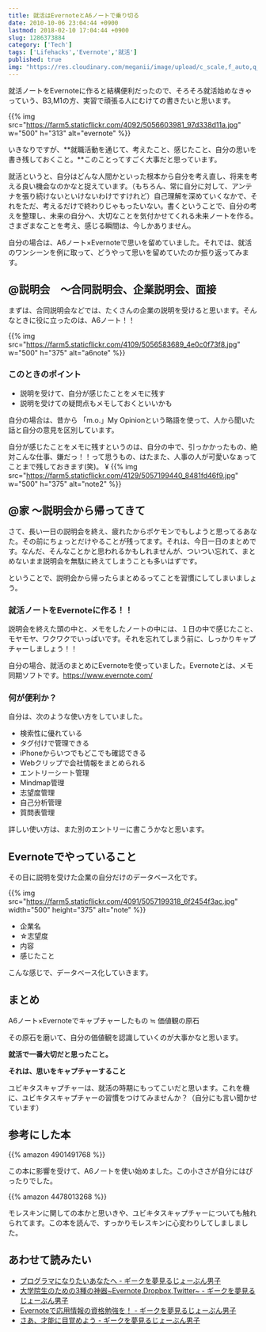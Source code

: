 ```yaml
---
title: 就活はEvernoteとA6ノートで乗り切る
date: 2010-10-06 23:04:44 +0900
lastmod: 2018-02-10 17:04:44 +0900
slug: 1286373884
category: ['Tech']
tags: ['Lifehacks','Evernote','就活']
published: true
img: "https://res.cloudinary.com/meganii/image/upload/c_scale,f_auto,q_auto,w_100/v1514038598/BOOK_1_v8p2op.png"
---
```


就活ノートをEvernoteに作ると結構便利だったので、そろそろ就活始めなきゃっていう、B3,M1の方、実習で頑張る人にむけての書きたいと思います。

{{% img src="https://farm5.staticflickr.com/4092/5056603981_97d338d11a.jpg" w="500" h="313" alt="evernote" %}}

いきなりですが、**就職活動を通じて、考えたこと、感じたこと、自分の思いを書き残しておくこと。**このことってすごく大事だと思っています。


就活というと、自分はどんな人間かといった根本から自分を考え直し、将来を考える良い機会なのかなと捉えています。（もちろん、常に自分に対して、アンテナを張り続けないといけないわけですけれど）自己理解を深めていくなかで、それをただ、考えるだけで終わりじゃもったいない。書くということで、自分の考えを整理し、未来の自分へ、大切なことを気付かせてくれる未来ノートを作る。さまざまなことを考え、感じる瞬間は、今しかありません。

自分の場合は、A6ノート×Evernoteで思いを留めていました。それでは、就活のワンシーンを例に取って、どうやって思いを留めていたのか振り返ってみます。

## @説明会　〜合同説明会、企業説明会、面接

まずは、合同説明会などでは、たくさんの企業の説明を受けると思います。そんなときに役に立ったのは、A6ノート！！

{{% img src="https://farm5.staticflickr.com/4109/5056583689_4e0c0f73f8.jpg" w="500" h="375" alt="a6note" %}}


### このときのポイント

- 説明を受けて、自分が感じたことをメモに残す
- 説明を受けての疑問点もメモしておくといいかも


自分の場合は、昔から 「m.o.」My Opinionという略語を使って、人から聞いた話と自分の意見を区別しています。

自分が感じたことをメモに残すというのは、自分の中で、引っかかったもの、絶対こんな仕事、嫌だっ！！って思うもの、はたまた、人事の人が可愛いなぁってことまで残しておきます(笑)。
¥
{{% img src="https://farm5.staticflickr.com/4129/5057199440_8481fd46f9.jpg" w="500" h="375" alt="note2" %}}



## @家 〜説明会から帰ってきて
さて、長い一日の説明会を終え、疲れたからポケモンでもしようと思ってるあなた。その前にちょっとだけやることが残ってます。それは、今日一日のまとめです。なんだ、そんなことかと思われるかもしれませんが、ついつい忘れて、まとめないまま説明会を無駄に終えてしまうことも多いはずです。

ということで、説明会から帰ったらまとめるってことを習慣にしてしまいましょう。



### 就活ノートをEvernoteに作る！！
説明会を終えた頭の中と、メモをしたノートの中には、１日の中で感じたこと、モヤモヤ、ワクワクでいっぱいです。それを忘れてしまう前に、しっかりキャプチャーしましょう！！

自分の場合、就活のまとめにEvernoteを使っていました。Evernoteとは、メモ同期ソフトです。<a href="https://www.evernote.com/">https://www.evernote.com/</a>


### 何が便利か？
自分は、次のような使い方をしていました。

- 検索性に優れている
- タグ付けで管理できる
- iPhoneからいつでもどこでも確認できる
- Webクリップで会社情報をまとめられる
- エントリーシート管理
- Mindmap管理
- 志望度管理
- 自己分析管理
- 質問表管理

詳しい使い方は、また別のエントリーに書こうかなと思います。


## Evernoteでやっていること

その日に説明を受けた企業の自分だけのデータベース化です。

{{% img src="https://farm5.staticflickr.com/4091/5057199318_6f2454f3ac.jpg" width="500" height="375" alt="note" %}}

- 企業名
- ☆志望度
- 内容
- 感じたこと

こんな感じで、データベース化していきます。

## まとめ
A6ノート×Evernoteでキャプチャーしたもの ≒ 価値観の原石

その原石を磨いて、自分の価値観を認識していくのが大事かなと思います。

**就活で一番大切だと思ったこと。**

**それは、思いをキャプチャーすること**

ユビキタスキャプチャーは、就活の時期にもってこいだと思います。これを機に、ユビキタスキャプチャーの習慣をつけてみませんか？（自分にも言い聞かせています）


## 参考にした本

{{% amazon 4901491768 %}}

この本に影響を受けて、A6ノートを使い始めました。この小ささが自分にはぴったりでした。


{{% amazon 4478013268 %}}

モレスキンに関しての本かと思いきや、ユビキタスキャプチャーについても触れられてます。この本を読んで、すっかりモレスキンに心変わりしてしましました。



## あわせて読みたい
    
<ul>
<li><a href="https://www.meganii.com/blog/2009/04/01/1238552061">プログラマになりたいあなたへ - ギークを夢見るじょーぶん男子</li>
<li><a href="https://www.meganii.com/blog/2010/08/31/1283263273">大学院生のための3種の神器~Evernote,Dropbox,Twitter~ - ギークを夢見るじょーぶん男子</li>
<li><a href="https://www.meganii.com/blog/2010/04/20/1271768497">Evernoteで応用情報の資格勉強を！ - ギークを夢見るじょーぶん男子</li>
<li><a href="https://www.meganii.com/blog/2009/05/17/1242552853">さあ、才能に目覚めよう - ギークを夢見るじょーぶん男子</li>
</ul>
